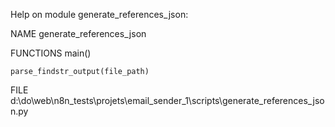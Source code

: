 Help on module generate_references_json:

NAME
    generate_references_json

FUNCTIONS
    main()

    parse_findstr_output(file_path)

FILE
    d:\do\web\n8n_tests\projets\email_sender_1\scripts\generate_references_json.py



